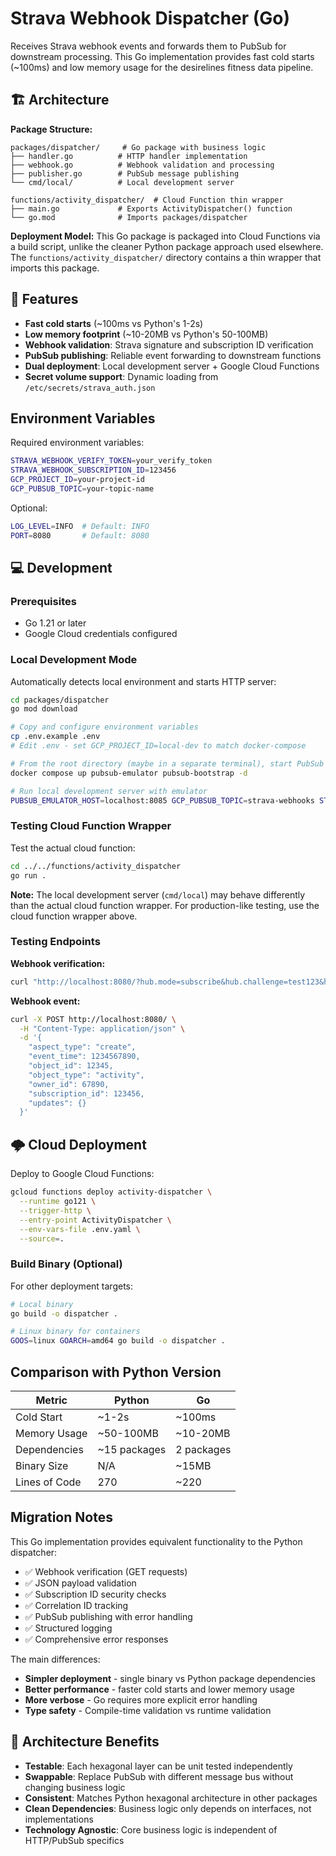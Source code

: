 # Strava Webhook Dispatcher (Go)

Receives Strava webhook events and forwards them to PubSub for downstream processing. This Go implementation provides fast cold starts (~100ms) and low memory usage for the desirelines fitness data pipeline.

## 🏗️ Architecture

**Package Structure:**
```
packages/dispatcher/     # Go package with business logic
├── handler.go          # HTTP handler implementation
├── webhook.go          # Webhook validation and processing
├── publisher.go        # PubSub message publishing
└── cmd/local/          # Local development server

functions/activity_dispatcher/  # Cloud Function thin wrapper
├── main.go             # Exports ActivityDispatcher() function
└── go.mod              # Imports packages/dispatcher
```

**Deployment Model:**
This Go package is packaged into Cloud Functions via a build script, unlike the cleaner Python package approach used elsewhere. The `functions/activity_dispatcher/` directory contains a thin wrapper that imports this package.

## 🚀 Features

- **Fast cold starts** (~100ms vs Python's 1-2s)
- **Low memory footprint** (~10-20MB vs Python's 50-100MB)
- **Webhook validation**: Strava signature and subscription ID verification
- **PubSub publishing**: Reliable event forwarding to downstream functions
- **Dual deployment**: Local development server + Google Cloud Functions
- **Secret volume support**: Dynamic loading from `/etc/secrets/strava_auth.json`

## Environment Variables

Required environment variables:

```bash
STRAVA_WEBHOOK_VERIFY_TOKEN=your_verify_token
STRAVA_WEBHOOK_SUBSCRIPTION_ID=123456
GCP_PROJECT_ID=your-project-id
GCP_PUBSUB_TOPIC=your-topic-name
```

Optional:
```bash
LOG_LEVEL=INFO  # Default: INFO
PORT=8080       # Default: 8080
```

## 💻 Development

### Prerequisites
- Go 1.21 or later
- Google Cloud credentials configured

### Local Development Mode

Automatically detects local environment and starts HTTP server:

```bash
cd packages/dispatcher
go mod download

# Copy and configure environment variables
cp .env.example .env
# Edit .env - set GCP_PROJECT_ID=local-dev to match docker-compose

# From the root directory (maybe in a separate terminal), start PubSub emulator:
docker compose up pubsub-emulator pubsub-bootstrap -d

# Run local development server with emulator
PUBSUB_EMULATOR_HOST=localhost:8085 GCP_PUBSUB_TOPIC=strava-webhooks STRAVA_WEBHOOK_SUBSCRIPTION_ID=123456 GCP_PROJECT_ID=local-dev go run ./cmd/local
```

### Testing Cloud Function Wrapper

Test the actual cloud function:

```bash
cd ../../functions/activity_dispatcher
go run .
```

**Note:** The local development server (`cmd/local`) may behave differently than the actual cloud function wrapper. For production-like testing, use the cloud function wrapper above.

### Testing Endpoints

**Webhook verification:**
```bash
curl "http://localhost:8080/?hub.mode=subscribe&hub.challenge=test123&hub.verify_token=your_verify_token"
```

**Webhook event:**
```bash
curl -X POST http://localhost:8080/ \
  -H "Content-Type: application/json" \
  -d '{
    "aspect_type": "create",
    "event_time": 1234567890,
    "object_id": 12345,
    "object_type": "activity",
    "owner_id": 67890,
    "subscription_id": 123456,
    "updates": {}
  }'
```

## 🌩️ Cloud Deployment

Deploy to Google Cloud Functions:

```bash
gcloud functions deploy activity-dispatcher \
  --runtime go121 \
  --trigger-http \
  --entry-point ActivityDispatcher \
  --env-vars-file .env.yaml \
  --source=.
```

### Build Binary (Optional)

For other deployment targets:

```bash
# Local binary
go build -o dispatcher .

# Linux binary for containers
GOOS=linux GOARCH=amd64 go build -o dispatcher .
```

## Comparison with Python Version

| Metric | Python | Go |
|--------|--------|-----|
| Cold Start | ~1-2s | ~100ms |
| Memory Usage | ~50-100MB | ~10-20MB |
| Dependencies | ~15 packages | 2 packages |
| Binary Size | N/A | ~15MB |
| Lines of Code | 270 | ~220 |

## Migration Notes

This Go implementation provides equivalent functionality to the Python dispatcher:

- ✅ Webhook verification (GET requests)
- ✅ JSON payload validation
- ✅ Subscription ID security checks
- ✅ Correlation ID tracking
- ✅ PubSub publishing with error handling
- ✅ Structured logging
- ✅ Comprehensive error responses

The main differences:
- **Simpler deployment** - single binary vs Python package dependencies
- **Better performance** - faster cold starts and lower memory usage
- **More verbose** - Go requires more explicit error handling
- **Type safety** - Compile-time validation vs runtime validation

## 🧪 Architecture Benefits

- **Testable**: Each hexagonal layer can be unit tested independently
- **Swappable**: Replace PubSub with different message bus without changing business logic
- **Consistent**: Matches Python hexagonal architecture in other packages
- **Clean Dependencies**: Business logic only depends on interfaces, not implementations
- **Technology Agnostic**: Core business logic is independent of HTTP/PubSub specifics
